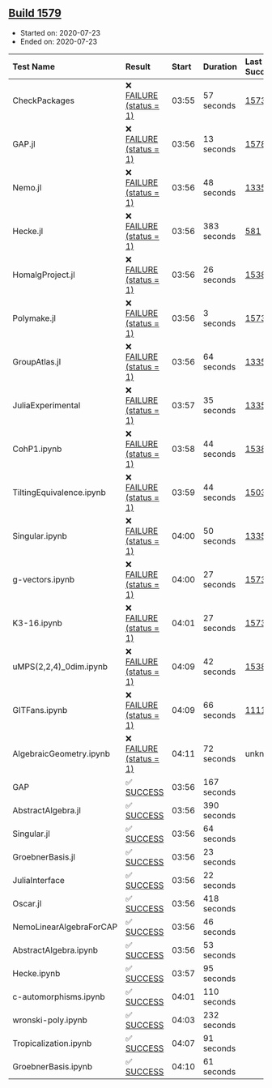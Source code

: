 ## [Build 1579](https://oscarci.mathematik.uni-kl.de/job/oscar-julia-1.4/1579/)

* Started on: 2020-07-23
* Ended on: 2020-07-23

| Test Name    | Result | Start | Duration | Last Success | First Failure |
|:-------------|:-------|:------|:---------|:-------------|:--------------|
| CheckPackages | ❌ [FAILURE (status = 1)](https://oscarci.mathematik.uni-kl.de/job/oscar-julia-1.4/1579/artifact/logs/build-1579/CheckPackages.log) | 03:55 | 57 seconds | [1573](https://oscarci.mathematik.uni-kl.de/job/oscar-julia-1.4/1573/) | [1574](https://oscarci.mathematik.uni-kl.de/job/oscar-julia-1.4/1574/) |
| GAP.jl | ❌ [FAILURE (status = 1)](https://oscarci.mathematik.uni-kl.de/job/oscar-julia-1.4/1579/artifact/logs/build-1579/GAP.jl.log) | 03:56 | 13 seconds | [1578](https://oscarci.mathematik.uni-kl.de/job/oscar-julia-1.4/1578/) | [1579](https://oscarci.mathematik.uni-kl.de/job/oscar-julia-1.4/1579/) |
| Nemo.jl | ❌ [FAILURE (status = 1)](https://oscarci.mathematik.uni-kl.de/job/oscar-julia-1.4/1579/artifact/logs/build-1579/Nemo.jl.log) | 03:56 | 48 seconds | [1335](https://oscarci.mathematik.uni-kl.de/job/oscar-julia-1.4/1335/) | [1336](https://oscarci.mathematik.uni-kl.de/job/oscar-julia-1.4/1336/) |
| Hecke.jl | ❌ [FAILURE (status = 1)](https://oscarci.mathematik.uni-kl.de/job/oscar-julia-1.4/1579/artifact/logs/build-1579/Hecke.jl.log) | 03:56 | 383 seconds | [581](https://oscarci.mathematik.uni-kl.de/job/oscar-julia-1.4/581/) | [582](https://oscarci.mathematik.uni-kl.de/job/oscar-julia-1.4/582/) |
| HomalgProject.jl | ❌ [FAILURE (status = 1)](https://oscarci.mathematik.uni-kl.de/job/oscar-julia-1.4/1579/artifact/logs/build-1579/HomalgProject.jl.log) | 03:56 | 26 seconds | [1538](https://oscarci.mathematik.uni-kl.de/job/oscar-julia-1.4/1538/) | [1539](https://oscarci.mathematik.uni-kl.de/job/oscar-julia-1.4/1539/) |
| Polymake.jl | ❌ [FAILURE (status = 1)](https://oscarci.mathematik.uni-kl.de/job/oscar-julia-1.4/1579/artifact/logs/build-1579/Polymake.jl.log) | 03:56 | 3 seconds | [1573](https://oscarci.mathematik.uni-kl.de/job/oscar-julia-1.4/1573/) | [1574](https://oscarci.mathematik.uni-kl.de/job/oscar-julia-1.4/1574/) |
| GroupAtlas.jl | ❌ [FAILURE (status = 1)](https://oscarci.mathematik.uni-kl.de/job/oscar-julia-1.4/1579/artifact/logs/build-1579/GroupAtlas.jl.log) | 03:56 | 64 seconds | [1335](https://oscarci.mathematik.uni-kl.de/job/oscar-julia-1.4/1335/) | [1336](https://oscarci.mathematik.uni-kl.de/job/oscar-julia-1.4/1336/) |
| JuliaExperimental | ❌ [FAILURE (status = 1)](https://oscarci.mathematik.uni-kl.de/job/oscar-julia-1.4/1579/artifact/logs/build-1579/JuliaExperimental.log) | 03:57 | 35 seconds | [1335](https://oscarci.mathematik.uni-kl.de/job/oscar-julia-1.4/1335/) | [1336](https://oscarci.mathematik.uni-kl.de/job/oscar-julia-1.4/1336/) |
| CohP1.ipynb | ❌ [FAILURE (status = 1)](https://oscarci.mathematik.uni-kl.de/job/oscar-julia-1.4/1579/artifact/logs/build-1579/CohP1.ipynb.log) | 03:58 | 44 seconds | [1538](https://oscarci.mathematik.uni-kl.de/job/oscar-julia-1.4/1538/) | [1539](https://oscarci.mathematik.uni-kl.de/job/oscar-julia-1.4/1539/) |
| TiltingEquivalence.ipynb | ❌ [FAILURE (status = 1)](https://oscarci.mathematik.uni-kl.de/job/oscar-julia-1.4/1579/artifact/logs/build-1579/TiltingEquivalence.ipynb.log) | 03:59 | 44 seconds | [1503](https://oscarci.mathematik.uni-kl.de/job/oscar-julia-1.4/1503/) | [1504](https://oscarci.mathematik.uni-kl.de/job/oscar-julia-1.4/1504/) |
| Singular.ipynb | ❌ [FAILURE (status = 1)](https://oscarci.mathematik.uni-kl.de/job/oscar-julia-1.4/1579/artifact/logs/build-1579/Singular.ipynb.log) | 04:00 | 50 seconds | [1335](https://oscarci.mathematik.uni-kl.de/job/oscar-julia-1.4/1335/) | [1336](https://oscarci.mathematik.uni-kl.de/job/oscar-julia-1.4/1336/) |
| g-vectors.ipynb | ❌ [FAILURE (status = 1)](https://oscarci.mathematik.uni-kl.de/job/oscar-julia-1.4/1579/artifact/logs/build-1579/g-vectors.ipynb.log) | 04:00 | 27 seconds | [1573](https://oscarci.mathematik.uni-kl.de/job/oscar-julia-1.4/1573/) | [1574](https://oscarci.mathematik.uni-kl.de/job/oscar-julia-1.4/1574/) |
| K3-16.ipynb | ❌ [FAILURE (status = 1)](https://oscarci.mathematik.uni-kl.de/job/oscar-julia-1.4/1579/artifact/logs/build-1579/K3-16.ipynb.log) | 04:01 | 27 seconds | [1573](https://oscarci.mathematik.uni-kl.de/job/oscar-julia-1.4/1573/) | [1574](https://oscarci.mathematik.uni-kl.de/job/oscar-julia-1.4/1574/) |
| uMPS(2,2,4)_0dim.ipynb | ❌ [FAILURE (status = 1)](https://oscarci.mathematik.uni-kl.de/job/oscar-julia-1.4/1579/artifact/logs/build-1579/uMPS-2-2-4-_0dim.ipynb.log) | 04:09 | 42 seconds | [1538](https://oscarci.mathematik.uni-kl.de/job/oscar-julia-1.4/1538/) | [1539](https://oscarci.mathematik.uni-kl.de/job/oscar-julia-1.4/1539/) |
| GITFans.ipynb | ❌ [FAILURE (status = 1)](https://oscarci.mathematik.uni-kl.de/job/oscar-julia-1.4/1579/artifact/logs/build-1579/GITFans.ipynb.log) | 04:09 | 66 seconds | [1111](https://oscarci.mathematik.uni-kl.de/job/oscar-julia-1.4/1111/) | [1112](https://oscarci.mathematik.uni-kl.de/job/oscar-julia-1.4/1112/) |
| AlgebraicGeometry.ipynb | ❌ [FAILURE (status = 1)](https://oscarci.mathematik.uni-kl.de/job/oscar-julia-1.4/1579/artifact/logs/build-1579/AlgebraicGeometry.ipynb.log) | 04:11 | 72 seconds | unknown | unknown |
| GAP | ✅ [SUCCESS](https://oscarci.mathematik.uni-kl.de/job/oscar-julia-1.4/1579/artifact/logs/build-1579/GAP.log) | 03:56 | 167 seconds |  |  |
| AbstractAlgebra.jl | ✅ [SUCCESS](https://oscarci.mathematik.uni-kl.de/job/oscar-julia-1.4/1579/artifact/logs/build-1579/AbstractAlgebra.jl.log) | 03:56 | 390 seconds |  |  |
| Singular.jl | ✅ [SUCCESS](https://oscarci.mathematik.uni-kl.de/job/oscar-julia-1.4/1579/artifact/logs/build-1579/Singular.jl.log) | 03:56 | 64 seconds |  |  |
| GroebnerBasis.jl | ✅ [SUCCESS](https://oscarci.mathematik.uni-kl.de/job/oscar-julia-1.4/1579/artifact/logs/build-1579/GroebnerBasis.jl.log) | 03:56 | 23 seconds |  |  |
| JuliaInterface | ✅ [SUCCESS](https://oscarci.mathematik.uni-kl.de/job/oscar-julia-1.4/1579/artifact/logs/build-1579/JuliaInterface.log) | 03:56 | 22 seconds |  |  |
| Oscar.jl | ✅ [SUCCESS](https://oscarci.mathematik.uni-kl.de/job/oscar-julia-1.4/1579/artifact/logs/build-1579/Oscar.jl.log) | 03:56 | 418 seconds |  |  |
| NemoLinearAlgebraForCAP | ✅ [SUCCESS](https://oscarci.mathematik.uni-kl.de/job/oscar-julia-1.4/1579/artifact/logs/build-1579/NemoLinearAlgebraForCAP.log) | 03:56 | 46 seconds |  |  |
| AbstractAlgebra.ipynb | ✅ [SUCCESS](https://oscarci.mathematik.uni-kl.de/job/oscar-julia-1.4/1579/artifact/logs/build-1579/AbstractAlgebra.ipynb.log) | 03:56 | 53 seconds |  |  |
| Hecke.ipynb | ✅ [SUCCESS](https://oscarci.mathematik.uni-kl.de/job/oscar-julia-1.4/1579/artifact/logs/build-1579/Hecke.ipynb.log) | 03:57 | 95 seconds |  |  |
| c-automorphisms.ipynb | ✅ [SUCCESS](https://oscarci.mathematik.uni-kl.de/job/oscar-julia-1.4/1579/artifact/logs/build-1579/c-automorphisms.ipynb.log) | 04:01 | 110 seconds |  |  |
| wronski-poly.ipynb | ✅ [SUCCESS](https://oscarci.mathematik.uni-kl.de/job/oscar-julia-1.4/1579/artifact/logs/build-1579/wronski-poly.ipynb.log) | 04:03 | 232 seconds |  |  |
| Tropicalization.ipynb | ✅ [SUCCESS](https://oscarci.mathematik.uni-kl.de/job/oscar-julia-1.4/1579/artifact/logs/build-1579/Tropicalization.ipynb.log) | 04:07 | 91 seconds |  |  |
| GroebnerBasis.ipynb | ✅ [SUCCESS](https://oscarci.mathematik.uni-kl.de/job/oscar-julia-1.4/1579/artifact/logs/build-1579/GroebnerBasis.ipynb.log) | 04:10 | 61 seconds |  |  |
